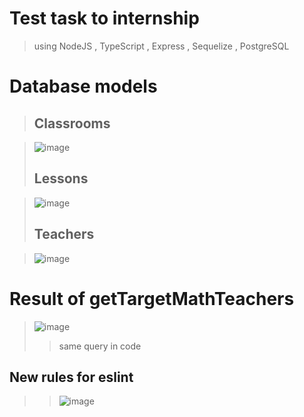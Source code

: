# Test task to internship 
> using NodeJS , TypeScript , Express , Sequelize , PostgreSQL

# Database models
> ## Classrooms

> ![image](https://user-images.githubusercontent.com/74127809/104068034-e3ced400-520c-11eb-92a2-4a91c6e95595.png)
> ## Lessons

> ![image](https://user-images.githubusercontent.com/74127809/104068190-2a243300-520d-11eb-8293-1583e15a739f.png)
> ## Teachers

> ![image](https://user-images.githubusercontent.com/74127809/104068264-4922c500-520d-11eb-9bd7-7eaf2635c0e1.png)

# Result of getTargetMathTeachers 

> ![image](https://user-images.githubusercontent.com/74127809/104068398-7e2f1780-520d-11eb-8e84-19c24a05c4f5.png)
> > same query in code

## New rules for eslint 
> > ![image](https://user-images.githubusercontent.com/74127809/104068570-d6661980-520d-11eb-9170-711de9db0e5f.png)
